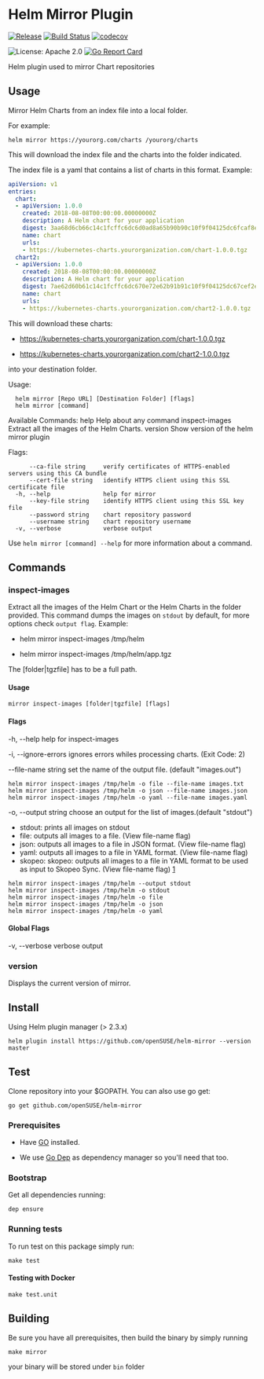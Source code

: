 # Helm Mirror Plugin

[![Release](https://img.shields.io/github/release/openSUSE/helm-mirror.svg)](https://github.com/openSUSE/helm-mirror/releases/latest)
[![Build Status](https://img.shields.io/travis/openSUSE/helm-mirror/master.svg)](https://travis-ci.org/openSUSE/helm-mirror)
[![codecov](https://codecov.io/gh/openSUSE/helm-mirror/branch/master/graph/badge.svg)](https://codecov.io/gh/openSUSE/helm-mirror)

![License: Apache 2.0](https://img.shields.io/github/license/openSUSE/helm-mirror.svg)
[![Go Report Card](https://goreportcard.com/badge/github.com/openSUSE/helm-mirror)](https://goreportcard.com/report/github.com/openSUSE/helm-mirror)

Helm plugin used to mirror Chart repositories

## Usage

Mirror Helm Charts from an index file into a local folder.

For example:

`helm mirror https://yourorg.com/charts /yourorg/charts`

This will download the index file and the charts into
the folder indicated.

The index file is a yaml that contains a list of
charts in this format. Example:

```yaml
apiVersion: v1
entries:
  chart:
  - apiVersion: 1.0.0
    created: 2018-08-08T00:00:00.00000000Z
    description: A Helm chart for your application
    digest: 3aa68d6cb66c14c1fcffc6dc6d0ad8a65b90b90c10f9f04125dc6fcaf8ef1b20
    name: chart
    urls:
    - https://kubernetes-charts.yourorganization.com/chart-1.0.0.tgz
  chart2:
  - apiVersion: 1.0.0
    created: 2018-08-08T00:00:00.00000000Z
    description: A Helm chart for your application
    digest: 7ae62d60b61c14c1fcffc6dc670e72e62b91b91c10f9f04125dc67cef2ef0b21
    name: chart
    urls:
    - https://kubernetes-charts.yourorganization.com/chart2-1.0.0.tgz
```

This will download these charts:

- https://kubernetes-charts.yourorganization.com/chart-1.0.0.tgz

- https://kubernetes-charts.yourorganization.com/chart2-1.0.0.tgz

into your destination folder.

Usage:

```
  helm mirror [Repo URL] [Destination Folder] [flags]
  helm mirror [command]
```

Available Commands:
  help           Help about any command
  inspect-images Extract all the images of the Helm Charts.
  version        Show version of the helm mirror plugin

Flags:

```
      --ca-file string     verify certificates of HTTPS-enabled servers using this CA bundle
      --cert-file string   identify HTTPS client using this SSL certificate file
  -h, --help               help for mirror
      --key-file string    identify HTTPS client using this SSL key file
      --password string    chart repository password
      --username string    chart repository username
  -v, --verbose            verbose output
```

Use `helm mirror [command] --help` for more information about a command.

## Commands

### inspect-images

Extract all the images of the Helm Chart or
the Helm Charts in the folder provided. This command dumps
the images on `stdout` by default, for more options check
`output flag`. Example:

- helm mirror inspect-images /tmp/helm

- helm mirror inspect-images /tmp/helm/app.tgz

The [folder|tgzfile] has to be a full path.

#### Usage

`mirror inspect-images [folder|tgzfile] [flags]`

#### Flags

  -h, --help               help for inspect-images

  -i, --ignore-errors      ignores errors whiles processing charts. (Exit Code: 2)

  --file-name string   set the name of the output file. (default "images.out")

```shell
helm mirror inspect-images /tmp/helm -o file --file-name images.txt
helm mirror inspect-images /tmp/helm -o json --file-name images.json
helm mirror inspect-images /tmp/helm -o yaml --file-name images.yaml
```

  -o, --output string      choose an output for the list of images.(default "stdout")

- stdout: prints all images on stdout
- file: outputs all images to a file. (View file-name flag)
- json: outputs all images to a file in JSON format. (View file-name flag)
- yaml: outputs all images to a file in YAML format. (View file-name flag)
- skopeo: skopeo: outputs all images to a file in YAML format to be used as input
  to Skopeo Sync. (View file-name flag) [1]

```shell
helm mirror inspect-images /tmp/helm --output stdout
helm mirror inspect-images /tmp/helm -o stdout
helm mirror inspect-images /tmp/helm -o file
helm mirror inspect-images /tmp/helm -o json
helm mirror inspect-images /tmp/helm -o yaml
```

#### Global Flags

  -v, --verbose         verbose output

### version

Displays the current version of mirror.

## Install

Using Helm plugin manager (> 2.3.x)

`helm plugin install https://github.com/openSUSE/helm-mirror --version master`

## Test

Clone repository into your $GOPATH. You can also use go get:

`go get github.com/openSUSE/helm-mirror`

### Prerequisites

- Have [GO](https://golang.org/) installed.

- We use [Go Dep](https://github.com/golang/dep) as dependency manager so you'll need that too.

### Bootstrap

Get all dependencies running:

`dep ensure`

### Running tests

To run test on this package simply run:

`make test`

#### Testing with Docker

`make test.unit`

## Building

Be sure you have all prerequisites, then build the binary by simply running

`make mirror`

your binary will be stored under `bin` folder

[1]: https://github.com/SUSE/skopeo/blob/sync/docs/skopeo.1.md#skopeo-sync